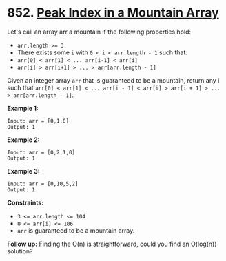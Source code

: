 # 852. [Peak Index in a Mountain Array](https://leetcode.com/problems/peak-index-in-a-mountain-array/)

Let's call an array arr a mountain if the following properties hold:

* `arr.length >= 3`
* There exists some `i` with `0 < i < arr.length - 1` such that:
 * `arr[0] < arr[1] < ... arr[i-1] < arr[i]`
 * `arr[i] > arr[i+1] > ... > arr[arr.length - 1]`

Given an integer array `arr` that is guaranteed to be a mountain, return any i such that `arr[0] < arr[1] < ... arr[i - 1] < arr[i] > arr[i + 1] > ... > arr[arr.length - 1]`.

 

**Example 1:**
```
Input: arr = [0,1,0]
Output: 1
```
**Example 2:**
```
Input: arr = [0,2,1,0]
Output: 1
```
**Example 3:**
```
Input: arr = [0,10,5,2]
Output: 1
```

**Constraints:**

* `3 <= arr.length <= 104`
* `0 <= arr[i] <= 106`
* `arr` is guaranteed to be a mountain array.
 

**Follow up:** Finding the O(n) is straightforward, could you find an O(log(n)) solution?